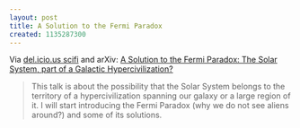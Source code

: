 ```yaml
---
layout: post
title: A Solution to the Fermi Paradox
created: 1135287300
---
```

<p>Via <a href="http://del.icio.us/tag/scifi">del.icio.us scifi</a> and arXiv:  <a href="http://arxiv.org/abs/physics/0512062">A Solution to the Fermi Paradox: The Solar System, part of a Galactic Hypercivilization?</a></p>

<blockquote>This talk is about the possibility that the Solar System belongs to the territory of a hypercivilization spanning our galaxy or a large region of it. I will start introducing the Fermi Paradox (why we do not see aliens around?) and some of its solutions.</blockquote>
